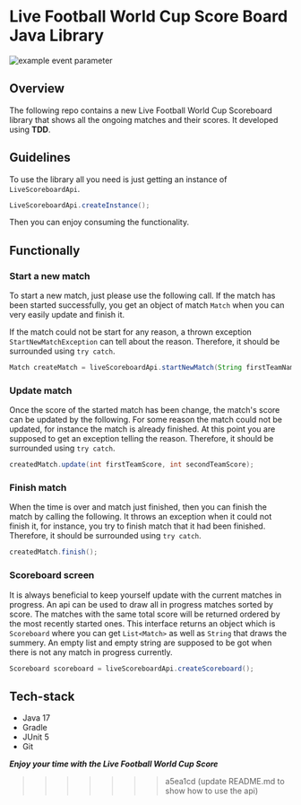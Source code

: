 # Live Football World Cup Score Board Java Library

![example event parameter](https://github.com/menabebawy/live-match/actions/workflows/ci-gradle.yml/badge.svg?event=push)

## Overview

The following repo contains a new Live Football World Cup Scoreboard library that shows all the ongoing matches and
their scores. It developed using **TDD**.

## Guidelines

To use the library all you need is just getting an instance of `LiveScoreboardApi`.

```java
LiveScoreboardApi.createInstance();
```

Then you can enjoy consuming the functionality.

## Functionally

### Start a new match

To start a new match, just please use the following call. If the match has been started successfully, you get an object
of match `Match` when you can very easily update and finish it.

If the match could not be start for any reason, a thrown exception `StartNewMatchException` can tell about the reason.
Therefore, it should be surrounded using `try catch`.

```java
Match createMatch = liveScoreboardApi.startNewMatch(String firstTeamName, String secondTeamName);
```

### Update match

Once the score of the started match has been change, the match's score can be updated by the following. For some reason
the match could not be updated, for instance the match is already finished. At this point you are supposed to get an
exception telling the reason. Therefore, it should be surrounded using `try catch`.

```java
createdMatch.update(int firstTeamScore, int secondTeamScore);
```

### Finish match

When the time is over and match just finished, then you can finish the match by calling the following. It throws
an exception when it could not finish it, for instance, you try to finish match that it had been finished. Therefore, it
should be surrounded using `try catch`.

```java
createdMatch.finish();
```

### Scoreboard screen

It is always beneficial to keep yourself update with the current matches in progress. An api can be used to draw all in
progress matches sorted by score. The matches with the same total score will be returned ordered by the most recently
started ones. This interface returns an object which is `Scoreboard` where you can get `List<Match>` as well as `String`
that draws the summery. An empty list and empty string are supposed to be got when there is not any match in progress
currently.

```java
Scoreboard scoreboard = liveScoreboardApi.createScoreboard();
```

## Tech-stack

+ Java 17
+ Gradle
+ JUnit 5
+ Git

**_Enjoy your time with the Live Football World Cup Score_**
> > > > > > > a5ea1cd (update README.md to show how to use the api)
